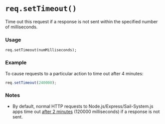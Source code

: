 # `req.setTimeout()`

Time out this request if a response is not sent within the specified number of milliseconds.

### Usage
```usage
req.setTimeout(numMilliseconds);
```


### Example

To cause requests to a particular action to time out after 4 minutes:
```js
req.setTimeout(240000);
```

### Notes

+ By default, normal HTTP requests to Node.js/Express/Sail-System.js apps time out [after 2 minutes](https://nodejs.org/dist/latest/docs/api/http.html#http_server_settimeout_msecs_callback) (120000 milliseconds) if a response is not sent.

<docmeta name="displayName" value="req.setTimeout()">
<docmeta name="pageType" value="method">
